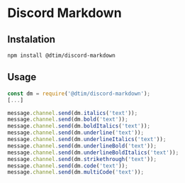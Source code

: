 # Discord Markdown

## Instalation
`npm install @dtim/discord-markdown`

## Usage
```javascript
const dm = require('@dtim/discord-markdown');
[...]

message.channel.send(dm.italics('text'));
message.channel.send(dm.bold('text'));
message.channel.send(dm.boldItalics('text'));
message.channel.send(dm.underline('text'));
message.channel.send(dm.underlineItalics('text'));
message.channel.send(dm.underlineBold('text'));
message.channel.send(dm.underlineBoldItalics('text'));
message.channel.send(dm.strikethrough('text'));
message.channel.send(dm.code('text'));
message.channel.send(dm.multiCode('text'));
```
